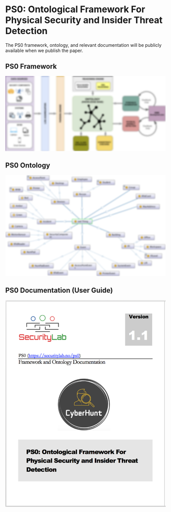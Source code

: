 # PS0: Ontological Framework For Physical Security and Insider Threat Detection

The PS0 framework, ontology, and relevant documentation will be publicly available when we publish the paper.

## PS0 Framework

![alt text](https://github.com/securitylab-ch/ps0/blob/master/PS0_framework.png)

## PS0 Ontology

![alt text](https://github.com/securitylab-ch/ps0/blob/master/PS0_ontology.png)

## PS0 Documentation (User Guide)

![alt text](https://github.com/securitylab-ch/ps0/blob/master/PS0_documentation.png)
